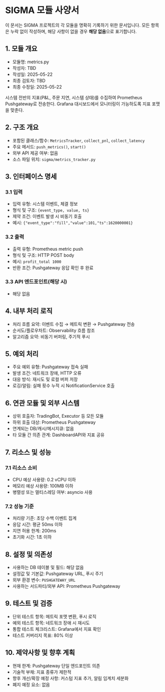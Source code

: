 # SIGMA 모듈 사양서

이 문서는 SIGMA 프로젝트의 각 모듈을 명확히 기록하기 위한 문서입니다. 모든 항목은 누락 없이 작성하며, 해당 사항이 없을 경우 **해당 없음**으로 표기합니다.

## 1. 모듈 개요
* 모듈명: metrics.py
* 작성자: TBD
* 작성일: 2025-05-22
* 최종 검토자: TBD
* 최종 수정일: 2025-05-22

시스템 전반의 지표(P&L, 주문 지연, 시스템 상태)를 수집하여 Prometheus Pushgateway로 전송한다. Grafana 대시보드에서 모니터링이 가능하도록 지표 포맷을 맞춘다.

## 2. 구조 개요
* 포함된 클래스/함수: `MetricsTracker`, `collect_pnl`, `collect_latency`
* 주요 메서드: `push_metrics()`, `start()`
* 외부 API 제공 여부: 없음
* 소스 파일 위치: `sigma/metrics_tracker.py`

## 3. 인터페이스 명세
### 3.1 입력
* 입력 유형: 시스템 이벤트, 체결 정보
* 형식 및 구조: `{event_type, value, ts}`
* 제약 조건: 이벤트 발생 시 비동기 호출
* 예시: `{"event_type":"fill","value":101,"ts":1620000001}`

### 3.2 출력
* 출력 유형: Prometheus metric push
* 형식 및 구조: HTTP POST body
* 예시: `profit_total 1000`
* 반환 조건: Pushgateway 응답 확인 후 완료

### 3.3 API 엔드포인트(해당 시)
* 해당 없음

## 4. 내부 처리 로직
* 처리 흐름 요약: 이벤트 수집 → 메트릭 변환 → Pushgateway 전송
* 순서도/플로우차트: Observability 흐름 참조
* 알고리즘 요약: 비동기 버퍼링, 주기적 푸시

## 5. 예외 처리
* 주요 예외 유형: Pushgateway 접속 실패
* 발생 조건: 네트워크 장애, HTTP 오류
* 대응 방식: 재시도 및 로컬 버퍼 저장
* 로깅/알림: 실패 횟수 누적 시 NotificationService 호출

## 6. 연관 모듈 및 외부 시스템
* 상위 호출자: TradingBot, Executor 등 모든 모듈
* 하위 호출 대상: Prometheus Pushgateway
* 연계되는 DB/캐시/메시지큐: 없음
* 타 모듈 간 의존 관계: DashboardAPI와 지표 공유

## 7. 리소스 및 성능
### 7.1 리소스 소비
* CPU 예상 사용량: 0.2 vCPU 이하
* 메모리 예상 사용량: 100MB 이하
* 병렬성 또는 멀티스레딩 여부: asyncio 사용

### 7.2 성능 기준
* 처리량 기준: 초당 수백 이벤트 집계
* 응답 시간: 평균 50ms 이하
* 지연 허용 한계: 200ms
* 초기화 시간: 1초 이하

## 8. 설정 및 의존성
* 사용하는 DB 테이블 및 필드: 해당 없음
* 설정값 및 기본값: Pushgateway URL, 푸시 주기
* 외부 환경 변수: `PUSHGATEWAY_URL`
* 사용하는 서드파티/외부 API: Prometheus Pushgateway

## 9. 테스트 및 검증
* 단위 테스트 항목: 메트릭 포맷 변환, 푸시 로직
* 예외 테스트 항목: 네트워크 장애 시 재시도
* 통합 테스트 체크리스트: Grafana에서 지표 확인
* 테스트 커버리지 목표: 80% 이상

## 10. 제약사항 및 향후 계획
* 현재 한계: Pushgateway 단일 엔드포인트 의존
* 기술적 부채: 지표 종류가 제한적
* 향후 개선/확장 예정 사항: 커스텀 지표 추가, 알림 임계치 세분화
* 폐지 예정 요소: 없음
